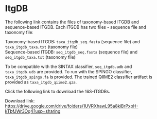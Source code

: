 # ItgDB
The following link contains the files of taxonomy-based ITGDB and sequence-based ITGDB. Each ITGDB has two files - sequence file and taxonomy file:

Taxonomy-based ITGDB: ```taxa_itgdb_seq.fasta``` (sequence file) and ```taxa_itgdb_taxa.txt``` (taxonomy file)\
Sequence-based ITGDB: ```seq_itgdb_seq.fasta``` (sequence file) and ```seq_itgdb_taxa.txt``` (taxonomy file)

To be compatible with the SINTAX classifier, ```seq_itgdb.udb``` and ```taxa_itgdb.udb``` are provided.
To run with the SPINGO classifier, ```taxa_itgdb_spingo.fa``` is provided.
The trained QIIME2 classifier artifact is provided as ```taxa_itgdb_qiime2.qza```.

Click the following link to download the 16S-ITGDBs.

Download link: https://drive.google.com/drive/folders/1UVRXhawL95a8kiBrPxpH-kTbfJWr3Oq4?usp=sharing
